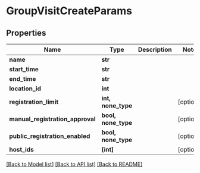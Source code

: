 # GroupVisitCreateParams


## Properties
Name | Type | Description | Notes
------------ | ------------- | ------------- | -------------
**name** | **str** |  | 
**start_time** | **str** |  | 
**end_time** | **str** |  | 
**location_id** | **int** |  | 
**registration_limit** | **int, none_type** |  | [optional] 
**manual_registration_approval** | **bool, none_type** |  | [optional] 
**public_registration_enabled** | **bool, none_type** |  | [optional] 
**host_ids** | **[int]** |  | [optional] 

[[Back to Model list]](../README.md#documentation-for-models) [[Back to API list]](../README.md#documentation-for-api-endpoints) [[Back to README]](../README.md)


